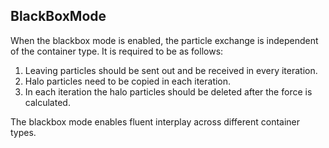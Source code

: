 ## BlackBoxMode
When the blackbox mode is enabled, the particle exchange is independent
of the container type. It is required to be as follows:
1. Leaving particles should be sent out and be received in every
iteration.
2. Halo particles need to be copied in each iteration.
3. In each iteration the halo particles should be deleted after the
force is calculated.

The blackbox mode enables fluent interplay across different container
types.
